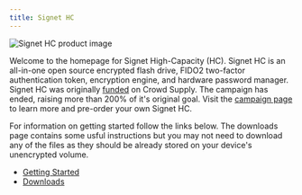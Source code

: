 ```yaml
---
title: Signet HC
---
```


![Signet HC product image](/signet-hc/images/signet-hc-product.jpg)

Welcome to the homepage for Signet High-Capacity (HC). Signet HC is an
all-in-one open source encrypted flash drive, FIDO2 two-factor authentication
token, encryption engine, and hardware password manager. Signet HC was
originally [funded](https://www.crowdsupply.com/nth-dimension/signet-high-capacity)
on Crowd Supply. The campaign has ended, raising more than 200% of it's original
goal. Visit the [campaign page](https://www.crowdsupply.com/nth-dimension/signet-high-capacity)
to learn more and pre-order your own Signet HC. 

For information on getting started follow the links below. The downloads page
contains some usful instructions but you may not need to download any of the
files as they should be already stored on your device's unencrypted volume.

- [Getting Started](../signet/getting-started)
- [Downloads](../signet/downloads)
